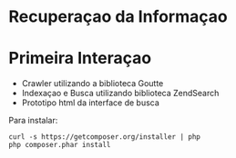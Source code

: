 # Recuperaçao da Informaçao

# Primeira Interaçao
 - Crawler utilizando a biblioteca Goutte
 - Indexaçao e Busca utilizando biblioteca ZendSearch
 - Prototipo html da interface de busca

Para instalar:

```
curl -s https://getcomposer.org/installer | php
php composer.phar install
```

